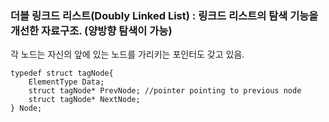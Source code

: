 ### 더블 링크드 리스트(Doubly Linked List) : 링크드 리스트의 탐색 기능을 개선한 자료구조. (양방향 탐색이 가능)
각 노드는 자신의 앞에 있는 노드를 가리키는 포인터도 갖고 있음.

```
typedef struct tagNode{
    ElementType Data;
    struct tagNode* PrevNode; //pointer pointing to previous node
    struct tagNode* NextNode;
} Node;
```
